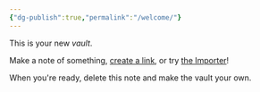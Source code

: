 ```yaml
---
{"dg-publish":true,"permalink":"/welcome/"}
---
```


This is your new *vault*.

Make a note of something, [create a link](./create%20a%20link.md), or try [the Importer](https://help.obsidian.md/Plugins/Importer)!

When you're ready, delete this note and make the vault your own.